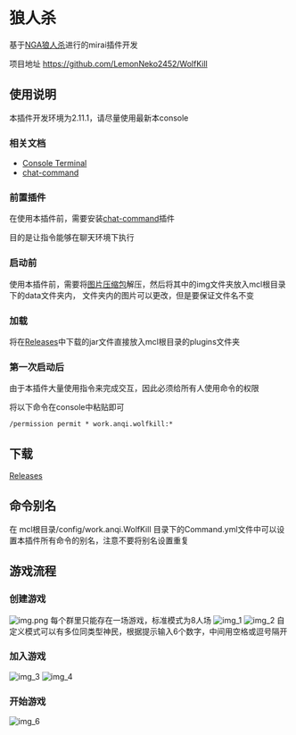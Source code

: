 # 狼人杀
基于[NGA狼人杀](https://ngabbs.com/read.php?tid=11000590&rand=473)进行的mirai插件开发

项目地址 https://github.com/LemonNeko2452/WolfKill
## 使用说明
本插件开发环境为2.11.1，请尽量使用最新本console
### 相关文档
* [Console Terminal](https://docs.mirai.mamoe.net/ConsoleTerminal.html)
* [chat-command](https://github.com/project-mirai/chat-command)
### 前置插件
在使用本插件前，需要安装[chat-command](https://github.com/project-mirai/chat-command/releases)插件

目的是让指令能够在聊天环境下执行
### 启动前
使用本插件前，需要将[图片压缩包](https://github.com/LemonNeko2452/WolfKill/blob/master/img.zip)解压，然后将其中的img文件夹放入mcl根目录下的data文件夹内，
文件夹内的图片可以更改，但是要保证文件名不变

### 加载
将在[Releases](https://github.com/LemonNeko2452/WolfKill/releases/tag/0.1.0)中下载的jar文件直接放入mcl根目录的plugins文件夹 

### 第一次启动后
由于本插件大量使用指令来完成交互，因此必须给所有人使用命令的权限

将以下命令在console中粘贴即可
```shell
/permission permit * work.anqi.wolfkill:*
```

## 下载
[Releases](https://github.com/LemonNeko2452/WolfKill/releases/tag/0.1.0)

## 命令别名

在 mcl根目录/config/work.anqi.WolfKill 目录下的Command.yml文件中可以设置本插件所有命令的别名，注意不要将别名设置重复

## 游戏流程
### 创建游戏
![img.png](https://lemon-neko.oss-cn-beijing.aliyuncs.com/img/img.png)
每个群里只能存在一场游戏，标准模式为8人场
![img_1](https://lemon-neko.oss-cn-beijing.aliyuncs.com/img/img_1.png)
![img_2](https://lemon-neko.oss-cn-beijing.aliyuncs.com/img/img_2.png)
自定义模式可以有多位同类型神民，根据提示输入6个数字，中间用空格或逗号隔开
### 加入游戏
![img_3](https://lemon-neko.oss-cn-beijing.aliyuncs.com/img/img_3.png)
![img_4](https://lemon-neko.oss-cn-beijing.aliyuncs.com/img/img_4.png)
### 开始游戏
![img_6](https://lemon-neko.oss-cn-beijing.aliyuncs.com/img/img_6.png)
